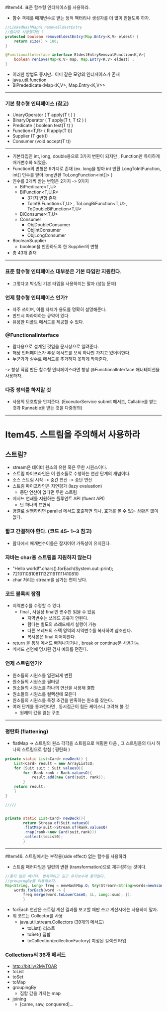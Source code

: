 #Item44. 표준 함수형 인터페이스를 사용하라.

- 함수 객체를 매개변수로 받는  정적 팩터리나 생성자를 더 많이 만들도록 하자.

```java
//LinkedHashMap의 removeEldestEntry
//람다로 사용했다면 ?
protected boolean removeEldestEntry(Map.Entry<K,V> eldest) {
    return size() > 100;
}
```

```java
@Functionallnterface interface EldestEntryRemovalFunction<K,V>{
    boolean reniove(Map<K,V> map, Map.Entry<K,V> eldest) ; 
}
```
- 이러한 방법도 좋지만.. 이미 같은 모양의 인터페이스가 존재
- java.util.function
- BiPrededicate<Map<K,V>, Map.Entry<K,V>>

<hr/>

### 기본 함수형 인터페이스 (참고)
- UnaryOperator<T> ( T apply(T t ) )
- BinaryOperator<T> ( T apply(T t, T t2 ) )
- Predicate<T> ( boolean test(T t) )
- Function<T,R> ( R apply(T t))
- Supplier<T> (T get())
- Consumer<T> (void accept(T t))

<hr />

- 기본타입인 int, long, double용으로 3가지 변환이 되지만 , Function만 특이하게 매개변수화 되었음.
- Function의 변형은 9가지로 존재 (ex. long을 받아 int 반환 LongToIntFunction, int[] 인수를 받아 long반환 ToLongFunction<int[]> )
- 인수를 2개씩 받는 변형은 2가지 -> 9가지
  - BiPredicare<T,U>
  - BiFunction<T,U,R>
    - 3가지 변형 존재
    - ToIntBiFunction<T,U> , ToLongBiFunction<T,U>, ToDoubleBiFunction<T,U>
  - BiConsumer<T,U>
  - Consumer
    - ObjDoubleConsumer<T>
    - ObjIntConsumer<T>
    - ObjLongConsumer<T>
- BooleanSupplier 
  - boolean을 반환하도록 한 Supplier의 변형
- 총 43개 존재

<hr />

### 표준 함수형 인터페이스 대부분은 기본 타입만 지원한다.
- 그렇다고 박싱된 기본 타입을 사용하지는 말자 (성능 문제)

### 언제 함수형 인터페이스 인가?
- 자주 쓰이며, 이름 자체가 용도를 명확히 설명해준다.
- 반드시 따라야하는 규약이 있다.
- 유용한 디폴트 메서드를 제공할 수 있다.

### @FunctionalInterface
- 람다용으로 설계된 것임을 문서상으로 알려준다.
- 해당 인터페이스가 추상 메서드를 오직 하나만 가지고 있어야한다.
- 누군가가 실수로 메서드를 추가하지 못하게 막아준다.

-> 항상 직접 만든 함수형 인터페이스라면 항상 @FunctionalInterface 애너테이션을 사용하자.

### 다중 정의를 하지말 것
- 사용의 모호함을 안겨준다. (ExceutorService submit 메서드, Callable<T>를 받는 것과 Runnable을 받는 것을 다중정의)

<hr>

# Item45. 스트림을 주의해서 사용하라
## 스트림?
  - stream은 데이터 원소의 유한 혹은 무한 시퀀스이다.
  - 스트림 파이프라인은 이 원소들로 수행하는 연산 단계의 개념이다.
  - 소스 스트림 시작 -> 중간 연산 -> 종단 연산
  - 스트림 파이프라인은 지연평가 (lazy evaluation)
    - 종단 연산이 없다면 무한 스트림
  - 메서드 연쇄를 지원하는 플루언트 API (fluent API)
    - 단 하나의 표현식
  - 병렬로 실행하려면 parallel 메서드 호출하면 되나, 효과를 볼 수 있는 상황은 많이 없다.

### 짧고 간결해야 한다. (코드 45- 1~3 참고)
  - 람다에서 매개변수이름은 잘지어야 가독성이 유지된다.
    
### 자바는 char용 스트림을 지원하지 않는다
  - "Hello world!".chars().forEach(System.out::print);
  - 721011081081113211911111410810
  - char 처리는 stream을 삼가는 편이 낫다.

### 코드 블록의 장점
- 지역변수를 수정할 수 있다. 
  - final , 사실상 final인 변수만 읽을 수 있음
    - 지역변수는 쓰레드 공유가 안된다.
    - 람다는 별도의 쓰레드에서 실행이 가능
    - 다른 쓰레드의 스택 영역의 지역변수를 복사하여 참조한다.
    - 복사본은 final 이어야한다.
- return 을 통해 메서드 빠져나가거나 , break or continue문 사용가능
- 메서드 선언에 명시된 검사 예외를 던진다.

### 언제 스트림인가?
- 원소들의 시퀀스를 일관되게 변환
- 원소들의 시퀀스를 필터링
- 원소들의 시퀀스를 하나의 연산을 사용해 결합
- 원소들의 시퀀스를 컬렉션에 모은다
- 원소들의 시퀀스를 특정 조건을 만족하는 원소를 찾는다.
- 여러 단계를 통과한다면 , 동시접근이 힘든 케이스니 고려해 볼 것
  - 원래의 값을 잃는 구조 

<hr>

### 평탄화 (flattening)

- flatMap -> 스트림의 원소 각각을 스트림으로 매핑한 다음 , 그 스트림들의 다시 하나의 스트림으로 합침 ( 평탄화 )

```java
private static List<Card> newDeck() {
    List<Card> result = new ArrayListcQ;
    for (Suit suit : Suit.valuesO){
        for (Rank rank : Rank.vaLuesO){
            result.add(new Card(suit, rank));
        }
    return result;
    }
}

/////


private static List<Card> newDeck(){
        return Streaa.of(Suit.vatuesO)
        .flatMap(suit->Stream.of(Rank.valuesQ)
        .rnap(rank->new Card(suit,rank)))
        .collect(toList0);
        }

```

<hr>
  
#Item46. 스트림에서는 부작용(side effect) 없는 함수를 사용하라

- 스트림 패러다임은 일련의 변환 (transformation)으로 재구성하는 것이다.

```java
//좋지 않은 예시다. 반복적이고 길고 유지보수에 좋지않다.
//groupingBy를 이용해보자.
Map<String, Long> freq = newHashMap.O; try(Strearn<String>words=newScanner(file).tokens){
    words.forEach(word -> {
        freq.merge(word.toLowerCaseO, 1L, Long::sum); }):
        }
```

- forEach 연산은 스트림 계산 결과를 보고할 때만 쓰고 계산시에는 사용하지 말자.
- 위 코드는 Collector를 사용
  - java.util.stream.Collectors (39개의 메서드)
    - toList() 리스트
    - toSet() 집합
    - toCollection(collectionFactory) 지정된 컬렉션 타입

###  Collections의 36개 메서드
- http://bit.ly/2MvTOAR
- toList
- toSet
- toMap
- groupingBy
  - 집합 값을 가지는 map
- joining
  - [came, saw, conquered]...

